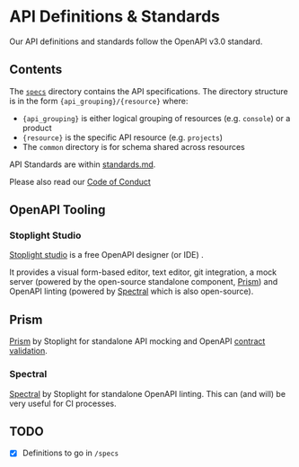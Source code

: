 # API Definitions & Standards

Our API definitions and standards follow the OpenAPI v3.0 standard.

## Contents

The [`specs`](specs/) directory contains the API specifications. The directory structure is in the form `{api_grouping}/{resource}` where:

* `{api_grouping}` is either logical grouping of resources (e.g. `console`) or a product
* `{resource}` is the specific API resource (e.g. `projects`)
* The `common` directory is for schema shared across resources

API Standards are within [standards.md](standards.md).

Please also read our [Code of Conduct](code_of_conduct.md)

## OpenAPI Tooling

### Stoplight Studio

[Stoplight studio](https://stoplight.io/studio/) is a free OpenAPI designer (or IDE) .

It provides a visual form-based editor, text editor, git integration, a mock server (powered by the open-source standalone component, [Prism](https://github.com/stoplightio/prism)) and OpenAPI linting (powered by [Spectral](https://github.com/stoplightio/spectral) which is also open-source).

## Prism

[Prism](https://github.com/stoplightio/prism) by Stoplight for standalone API mocking and OpenAPI [contract validation](https://github.com/stoplightio/prism/blob/master/docs/guides/02-request-validation.md).

### Spectral

[Spectral](https://github.com/stoplightio/spectral) by Stoplight for standalone OpenAPI linting. This can (and will) be very useful for CI processes.

## TODO

- [x] Definitions to go in `/specs`
